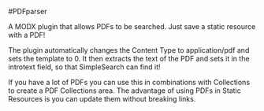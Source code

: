 #PDFparser

A MODX plugin that allows PDFs to be searched. Just save a static resource with a PDF!

The plugin automatically changes the Content Type to application/pdf and sets the template to 0.  It then extracts the text of the PDF and sets it in the introtext field, so that SimpleSearch can find it!

If you have a lot of PDFs you can use this in combinations with Collections to create a PDF Collections area. The advantage of using PDFs in Static Resources is you can update them without breaking links. 